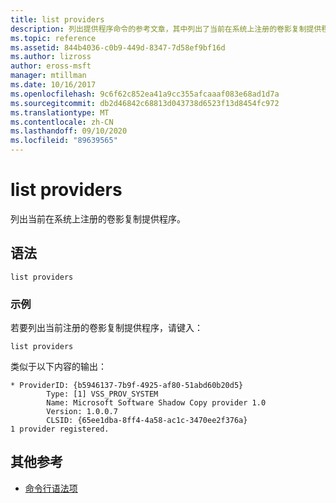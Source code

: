 ```yaml
---
title: list providers
description: 列出提供程序命令的参考文章，其中列出了当前在系统上注册的卷影复制提供程序。
ms.topic: reference
ms.assetid: 844b4036-c0b9-449d-8347-7d58ef9bf16d
ms.author: lizross
author: eross-msft
manager: mtillman
ms.date: 10/16/2017
ms.openlocfilehash: 9c6f62c852ea41a9cc355afcaaaf083e68ad1d7a
ms.sourcegitcommit: db2d46842c68813d043738d6523f13d8454fc972
ms.translationtype: MT
ms.contentlocale: zh-CN
ms.lasthandoff: 09/10/2020
ms.locfileid: "89639565"
---
```

# <a name="list-providers"></a>list providers

列出当前在系统上注册的卷影复制提供程序。

## <a name="syntax"></a>语法

```
list providers
```

### <a name="examples"></a>示例

若要列出当前注册的卷影复制提供程序，请键入：

```
list providers
```

类似于以下内容的输出：

```
* ProviderID: {b5946137-7b9f-4925-af80-51abd60b20d5}
        Type: [1] VSS_PROV_SYSTEM
        Name: Microsoft Software Shadow Copy provider 1.0
        Version: 1.0.0.7
        CLSID: {65ee1dba-8ff4-4a58-ac1c-3470ee2f376a}
1 provider registered.
```

## <a name="additional-references"></a>其他参考

- [命令行语法项](command-line-syntax-key.md)